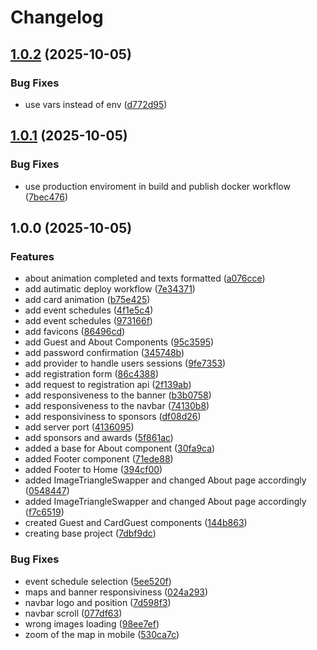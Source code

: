 # Changelog

## [1.0.2](https://github.com/SrBlecaute01/sisweek/compare/v1.0.1...v1.0.2) (2025-10-05)


### Bug Fixes

* use vars instead of env ([d772d95](https://github.com/SrBlecaute01/sisweek/commit/d772d954737721364faac659dcc2c8b82aef2394))

## [1.0.1](https://github.com/SrBlecaute01/sisweek/compare/v1.0.0...v1.0.1) (2025-10-05)


### Bug Fixes

* use production enviroment in build and publish docker workflow ([7bec476](https://github.com/SrBlecaute01/sisweek/commit/7bec47676abd58e77d2fafdac536a4adae3c27fb))

## 1.0.0 (2025-10-05)


### Features

* about animation completed and texts formatted ([a076cce](https://github.com/SrBlecaute01/sisweek/commit/a076cce5a15acf423f73d376ecbdd64e2695c5e9))
* add autimatic deploy workflow ([7e34371](https://github.com/SrBlecaute01/sisweek/commit/7e343718e8f1b729b15fff382c1b8a1270137aca))
* add card animation ([b75e425](https://github.com/SrBlecaute01/sisweek/commit/b75e425aac7b224277e9cddbcd9042f8d9525b87))
* add event schedules ([4f1e5c4](https://github.com/SrBlecaute01/sisweek/commit/4f1e5c4baa5c1aa37b363e990c6b67b4378a82bc))
* add event schedules ([973166f](https://github.com/SrBlecaute01/sisweek/commit/973166fb23f58d49ee07e1cc716bd10fcc3dfb10))
* add favicons ([86496cd](https://github.com/SrBlecaute01/sisweek/commit/86496cd43e38ff44bc148da070d07079aa524e27))
* add Guest and About Components ([95c3595](https://github.com/SrBlecaute01/sisweek/commit/95c3595538d2a65d6ef1502ed157184b786e24c6))
* add password confirmation ([345748b](https://github.com/SrBlecaute01/sisweek/commit/345748bde8c7994c2506cbca19f12611939501b8))
* add provider to handle users sessions ([9fe7353](https://github.com/SrBlecaute01/sisweek/commit/9fe73536dfbe0f3926346941fefe1885aa04b98a))
* add registration form ([86c4388](https://github.com/SrBlecaute01/sisweek/commit/86c4388531406427531877fb0c641acec7669c4e))
* add request to registration api ([2f139ab](https://github.com/SrBlecaute01/sisweek/commit/2f139ab1a83746d156c135181a9c29f117690f4c))
* add responsiveness to the banner ([b3b0758](https://github.com/SrBlecaute01/sisweek/commit/b3b0758e02f54faa18f61255766b294e8ade043f))
* add responsiveness to the navbar ([74130b8](https://github.com/SrBlecaute01/sisweek/commit/74130b8dd081c7e34dabeee8b59578d58c91f3f1))
* add responsiviness to sponsors ([df08d26](https://github.com/SrBlecaute01/sisweek/commit/df08d262bddb4721aa823d04f25e3f1d1100dd98))
* add server port ([4136095](https://github.com/SrBlecaute01/sisweek/commit/41360950cbe0c77b8a309b49384aa00b4781b8fc))
* add sponsors and awards ([5f861ac](https://github.com/SrBlecaute01/sisweek/commit/5f861ac0202edb410c1e89da4e1aa0981bdb711b))
* added a base for About component ([30fa9ca](https://github.com/SrBlecaute01/sisweek/commit/30fa9cab322761a4c1828395cdbfe37428344686))
* added Footer component ([71ede88](https://github.com/SrBlecaute01/sisweek/commit/71ede88bd3d3bb212f728dc331b94373094781b8))
* added Footer to Home ([394cf00](https://github.com/SrBlecaute01/sisweek/commit/394cf009a602a72d934c73fb39a8d093acc7dded))
* added ImageTriangleSwapper and changed About page accordingly ([0548447](https://github.com/SrBlecaute01/sisweek/commit/0548447ebd5b03513de829c74f3235463297f96a))
* added ImageTriangleSwapper and changed About page accordingly ([f7c6519](https://github.com/SrBlecaute01/sisweek/commit/f7c65195552be678da0ae9e1f3b04d4d92b5cd80))
* created Guest and CardGuest components ([144b863](https://github.com/SrBlecaute01/sisweek/commit/144b8635e6bc235545ab4e743a0a35cdc7c42901))
* creating base project ([7dbf9dc](https://github.com/SrBlecaute01/sisweek/commit/7dbf9dc3e030ea86c7f8ebfc3446e56a785a89cc))


### Bug Fixes

* event schedule selection ([5ee520f](https://github.com/SrBlecaute01/sisweek/commit/5ee520fcd9f57b60c3c564d0af60654bba7e478c))
* maps and banner responsiviness ([024a293](https://github.com/SrBlecaute01/sisweek/commit/024a293e9266861c5d50fe72ed5f0285b077d496))
* navbar logo and position ([7d598f3](https://github.com/SrBlecaute01/sisweek/commit/7d598f31e536ea9740f8e7803c82bde93f36edb2))
* navbar scroll ([077df63](https://github.com/SrBlecaute01/sisweek/commit/077df63e76794905749f1b0cd9d1584609b5e8df))
* wrong images loading ([98ee7ef](https://github.com/SrBlecaute01/sisweek/commit/98ee7efeb8d6d772dc884cea5ee1eba747721b6b))
* zoom of the map in mobile ([530ca7c](https://github.com/SrBlecaute01/sisweek/commit/530ca7c6c275bde677f3dd37307bfa2c35306bc0))
